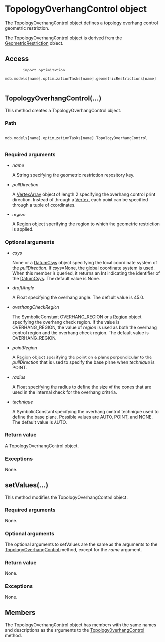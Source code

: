 # TopologyOverhangControl object

The TopologyOverhangControl object defines a topology overhang control geometric restriction.

The TopologyOverhangControl object is derived from the [GeometricRestriction](https://help.3ds.com/2022/english/DSSIMULIA_Established/SIMACAEKERRefMap/simaker-c-geometricrestrictionpyc.htm?ContextScope=all) object.

## Access

```
        import optimization
        mdb.models[name].optimizationTasks[name].geometricRestrictions[name]
      
```

## TopologyOverhangControl(...)



This method creates a TopologyOverhangControl object.



### Path

```
          mdb.models[name].optimizationTasks[name].TopologyOverhangControl
        
```

### Required arguments

- *name*

  A String specifying the geometric restriction repository key.

- *pullDirection*

  A [VertexArray](https://help.3ds.com/2022/english/DSSIMULIA_Established/SIMACAEKERRefMap/simaker-c-vertexpyc.htm?ContextScope=all) object of length 2 specifying the overhang control print direction. Instead of through a [Vertex](https://help.3ds.com/2022/english/DSSIMULIA_Established/SIMACAEKERRefMap/simaker-c-vertexpyc.htm?ContextScope=all), each point can be specified through a tuple of coordinates.

- *region*

  A [Region](https://help.3ds.com/2022/english/DSSIMULIA_Established/SIMACAEKERRefMap/simaker-c-regionpyc.htm?ContextScope=all) object specifying the region to which the geometric restriction is applied.

### Optional arguments

- *csys*

  None or a [DatumCsys](https://help.3ds.com/2022/english/DSSIMULIA_Established/SIMACAEKERRefMap/simaker-c-datumcsyspyc.htm?ContextScope=all) object specifying the local coordinate system of the *pullDirection*. If *csys*=None, the global coordinate system is used. When this member is queried, it returns an Int indicating the identifier of the [DatumCsys](https://help.3ds.com/2022/english/DSSIMULIA_Established/SIMACAEKERRefMap/simaker-c-datumcsyspyc.htm?ContextScope=all). The default value is None.

- *draftAngle*

  A Float specifying the overhang angle. The default value is 45.0.

- *overhangCheckRegion*

  The SymbolicConstant OVERHANG_REGION or a [Region](https://help.3ds.com/2022/english/DSSIMULIA_Established/SIMACAEKERRefMap/simaker-c-regionpyc.htm?ContextScope=all) object specifying the overhang check region. If the value is OVERHANG_REGION, the value of *region* is used as both the overhang control region and the overhang check region. The default value is OVERHANG_REGION.

- *pointRegion*

  A [Region](https://help.3ds.com/2022/english/DSSIMULIA_Established/SIMACAEKERRefMap/simaker-c-regionpyc.htm?ContextScope=all) object specifying the point on a plane perpendicular to the *pullDirection* that is used to specify the base plane when *technique* is POINT.

- *radius*

  A Float specifying the radius to define the size of the cones that are used in the internal check for the overhang criteria.

- *technique*

  A SymbolicConstant specifying the overhang control technique used to define the base plane. Possible values are AUTO, POINT, and NONE. The default value is AUTO.

### Return value

A TopologyOverhangControl object.

### Exceptions

None.



## setValues(...)



This method modifies the TopologyOverhangControl object.



### Required arguments

None.

### Optional arguments

The optional arguments to setValues are the same as the arguments to the [TopologyOverhangControl ](https://help.3ds.com/2022/english/DSSIMULIA_Established/SIMACAEKERRefMap/simaker-c-topologyoverhangcontrolpyc.htm?ContextScope=all#simaker-topologyoverhangcontroltopologyoverhangcontrolpyc)method, except for the *name* argument.

### Return value

None.

### Exceptions

None.



## Members

The TopologyOverhangControl object has members with the same names and descriptions as the arguments to the [TopologyOverhangControl ](https://help.3ds.com/2022/english/DSSIMULIA_Established/SIMACAEKERRefMap/simaker-c-topologyoverhangcontrolpyc.htm?ContextScope=all#simaker-topologyoverhangcontroltopologyoverhangcontrolpyc)method.